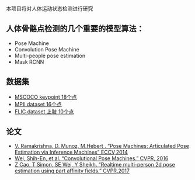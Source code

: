 本项目将对人体运动状态检测进行研究

## 人体骨骼点检测的几个重要的模型算法：

- Pose Machine
- Convolution Pose Machine
- Multi-people pose estimation
- Mask RCNN

## 数据集

- [MSCOCO keypoint 18个点](https://github.com/cocodataset/cocoapi)
- [MPII dataset 16个点](http://human-pose.mpi-inf.mpg.de)
- [FLIC dataset 上肢 10个点](http://bensapp.github.io/flic-dataset.html)

## 论文

- [V. Ramakrishna, D. Munoz, M.Hebert . “Pose Machines: Articulated Pose Estimation via Inference Machines”  ECCV,2014](https://www.ri.cmu.edu/pub_files/2014/7/poseMachines.pdf)
- [Wei, Shih-En, et al. “Convolutional Pose Machines.” CVPR, 2016](https://arxiv.org/pdf/1602.00134)
- [Z Cao, T Simon, SE Wei, Y Sheikh. “Realtime multi-person 2d pose estimation using part affinity fields.” CVPR,2017](https://arxiv.org/pdf/1611.08050)


